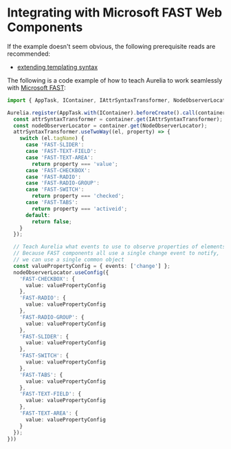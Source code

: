 # Integrating with Microsoft FAST Web Components

If the example doesn't seem obvious, the following prerequisite reads are recommended:
- [extending templating syntax](../../app-basics/extening-templating-syntax.md)

The following is a code example of how to teach Aurelia to work seamlessly with [Microsoft FAST](https://www.fast.design/):

```ts
import { AppTask, IContainer, IAttrSyntaxTransformer, NodeObserverLocator } from 'aurelia';

Aurelia.register(AppTask.with(IContainer).beforeCreate().call(container => {
  const attrSyntaxTransformer = container.get(IAttrSyntaxTransformer);
  const nodeObserverLocator = container.get(NodeObserverLocator);
  attrSyntaxTransformer.useTwoWay((el, property) => {
    switch (el.tagName) {
      case 'FAST-SLIDER':
      case 'FAST-TEXT-FIELD':
      case 'FAST-TEXT-AREA':
        return property === 'value';
      case 'FAST-CHECKBOX':
      case 'FAST-RADIO':
      case 'FAST-RADIO-GROUP':
      case 'FAST-SWITCH':
        return property === 'checked';
      case 'FAST-TABS':
        return property === 'activeid';
      default:
        return false;
    }
  });

  // Teach Aurelia what events to use to observe properties of elements.
  // Because FAST components all use a single change event to notify,
  // we can use a single common object
  const valuePropertyConfig = { events: ['change'] };
  nodeObserverLocator.useConfig({
    'FAST-CHECKBOX': {
      value: valuePropertyConfig
    },
    'FAST-RADIO': {
      value: valuePropertyConfig
    },
    'FAST-RADIO-GROUP': {
      value: valuePropertyConfig
    },
    'FAST-SLIDER': {
      value: valuePropertyConfig
    },
    'FAST-SWITCH': {
      value: valuePropertyConfig
    },
    'FAST-TABS': {
      value: valuePropertyConfig
    },
    'FAST-TEXT-FIELD': {
      value: valuePropertyConfig
    },
    'FAST-TEXT-AREA': {
      value: valuePropertyConfig
    }
  });
}))
```
